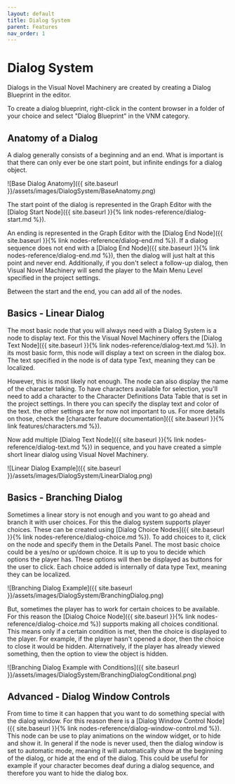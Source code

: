 ```yaml
---
layout: default
title: Dialog System
parent: Features
nav_order: 1
---
```


# Dialog System
Dialogs in the Visual Novel Machinery are created by creating a Dialog Blueprint in the editor.

To create a dialog blueprint, right-click in the content browser in a folder of your choice and select "Dialog Blueprint" in the VNM category.

## Anatomy of a Dialog
A dialog generally consists of a beginning and an end. What is important is that there can only ever be one start point, but infinite endings for a dialog object.

![Base Dialog Anatomy]({{ site.baseurl }}/assets/images/DialogSystem/BaseAnatomy.png)

The start point of the dialog is represented in the Graph Editor with the [Dialog Start Node]({{ site.baseurl }}{% link nodes-reference/dialog-start.md %}). 

An ending is represented in the Graph Editor with the [Dialog End Node]({{ site.baseurl }}{% link nodes-reference/dialog-end.md %}). If a dialog sequence does not end with a [Dialog End Node]({{ site.baseurl }}{% link nodes-reference/dialog-end.md %}), then the dialog will just halt at this point and never end. Additionally, if you don't select a follow-up dialog, then Visual Novel Machinery will send the player to the Main Menu Level specified in the project settings.

Between the start and the end, you can add all of the nodes.

## Basics - Linear Dialog
The most basic node that you will always need with a Dialog System is a node to display text. For this the Visual Novel Machinery offers the [Dialog Text Node]({{ site.baseurl }}{% link nodes-reference/dialog-text.md %}). In its most basic form, this node will display a text on screen in the dialog box. The text specified in the node is of data type Text, meaning they can be localized.

However, this is most likely not enough. The node can also display the name of the character talking. To have characters available for selection, you'll need to add a character to the Character Definitions Data Table that is set in the project settings. In there you can specify the display text and color of the text. the other settings are for now not important to us. For more details on those, check the [character feature documentation]({{ site.baseurl }}{% link features/characters.md %}).

Now add multiple [Dialog Text Node]({{ site.baseurl }}{% link nodes-reference/dialog-text.md %}) in sequence, and you have created a simple short linear dialog using Visual Novel Machinery.

![Linear Dialog Example]({{ site.baseurl }}/assets/images/DialogSystem/LinearDialog.png)

## Basics - Branching Dialog
Sometimes a linear story is not enough and you want to go ahead and branch it with user choices. For this the dialog system supports player choices. These can be created using [Dialog Choice Nodes]({{ site.baseurl }}{% link nodes-reference/dialog-choice.md %}). To add choices to it, click on the node and specify them in the Details Panel. The most basic choice could be a yes/no or up/down choice. It is up to you to decide which options the player has. These options will then be displayed as buttons for the user to click. Each choice added is internally of data type Text, meaning they can be localized.

![Branching Dialog Example]({{ site.baseurl }}/assets/images/DialogSystem/BranchingDialog.png) 

But, sometimes the player has to work for certain choices to be available. For this reason the [Dialog Choice Node]({{ site.baseurl }}{% link nodes-reference/dialog-choice.md %}) supports making all choices conditional. This means only if a certain condition is met, then the choice is displayed to the player. For example, if the player hasn't opened a door, then the choice to close it would be hidden. Alternatively, if the player has already viewed something, then the option to view the object is hidden.

![Branching Dialog Example with Conditions]({{ site.baseurl }}/assets/images/DialogSystem/BranchingDialogConditional.png) 

## Advanced - Dialog Window Controls
From time to time it can happen that you want to do something special with the dialog window. For this reason there is a [Dialog Window Control Node]({{ site.baseurl }}{% link nodes-reference/dialog-window-control.md %}). This node can be use to play animations on the window widget, or to hide and show it. In general if the node is never used, then the dialog window is set to automatic mode, meaning it will automatically show at the beginning of the dialog, or hide at the end of the dialog. This could be useful for example if your character becomes deaf during a dialog sequence, and therefore you want to hide the dialog box.